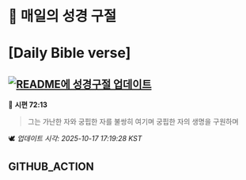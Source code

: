 # 🙏 매일의 성경 구절
# [Daily Bible verse]
## [![README에 성경구절 업데이트](https://github.com/DONGSUKA/first_test/actions/workflows/update-readme-bible.yml/badge.svg)](https://github.com/DONGSUKA/first_test/actions/workflows/update-readme-bible.yml)
<!-- START_BIBLE_VERSE -->
📖 **시편 72:13**
> 그는 가난한 자와 궁핍한 자를 불쌍히 여기며 궁핍한 자의 생명을 구원하며

🕊️ _업데이트 시각: 2025-10-17 17:19:28 KST_
  <!-- END_BIBLE_VERSE -->
## GITHUB_ACTION
